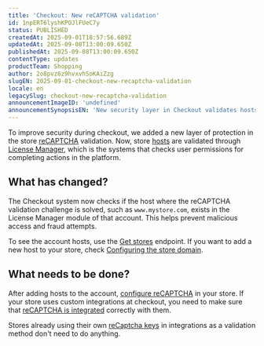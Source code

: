 ```yaml
---
title: 'Checkout: New reCAPTCHA validation'
id: 1npERT6lyshKPOJlFUeC7y
status: PUBLISHED
createdAt: 2025-09-01T18:57:56.689Z
updatedAt: 2025-09-08T13:00:09.650Z
publishedAt: 2025-09-08T13:00:09.650Z
contentType: updates
productTeam: Shopping
author: 2o8pvz6z9hvxvhSoKAiZzg
slugEN: 2025-09-01-checkout-new-recaptcha-validation
locale: en
legacySlug: checkout-new-recaptcha-validation
announcementImageID: 'undefined'
announcementSynopsisEN: 'New security layer in Checkout validates hosts via License Manager when using reCAPTCHA.'
---
```


To improve security during checkout, we added a new layer of protection in the store [reCAPTCHA](/en/tutorial/using-recaptcha-at-checkout--18Te3oDd7f4qcjKu9jhNzP) validation. Now, store [hosts](/en/tutorial/configurar-dominio-de-la-tienda--tutorials_2450#store-address-structure) are validated through [License Manager](/en/tutorial/roles--7HKK5Uau2H6wxE1rH5oRbc), which is the systems that checks user permissions for completing actions in the platform.

## What has changed?

The Checkout system now checks if the host where the reCAPTCHA validation challenge is solved, such as `www.mystore.com`, exists in the License Manager module of that account. This helps prevent malicious access and fraud attempts. 

To see the account hosts, use the [Get stores](https://developers.vtex.com/docs/api-reference/license-manager-api#get-/api/vlm/account/stores) endpoint. If you want to add a new host to your store, check [Configuring the store domain](/en/tutorial/configurar-dominio-de-la-tienda--tutorials_2450#registering-a-new-host).

## What needs to be done?

After adding hosts to the account, [configure reCAPTCHA](https://developers.vtex.com/docs/guides/recaptcha) in your store. If your store uses custom integrations at checkout, you need to make sure that [reCAPTCHA is integrated](https://developers.vtex.com/docs/guides/implementing-recaptcha-in-integrations) correctly with them.

Stores already using their own [reCaptcha keys](https://cloud.google.com/recaptcha/docs/create-key-website) in integrations as a validation method don't need to do anything.

